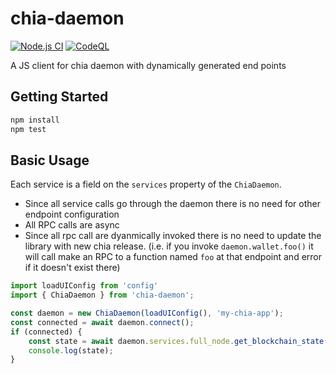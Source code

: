# chia-daemon

[![Node.js CI](https://github.com/dkackman/chia-daemon/actions/workflows/node.js.yml/badge.svg)](https://github.com/dkackman/chia-daemon/actions/workflows/node.js.yml)
[![CodeQL](https://github.com/dkackman/chia-daemon/actions/workflows/codeql-analysis.yml/badge.svg)](https://github.com/dkackman/chia-daemon/actions/workflows/codeql-analysis.yml)

A JS client for chia daemon with dynamically generated end points

## Getting Started

```bash
npm install
npm test
```

## Basic Usage

Each service is a field on the `services` property of the `ChiaDaemon`.

- Since all service calls go through the daemon there is no need for other endpoint configuration
- All RPC calls are async
- Since all rpc call are dyanmically invoked there is no need to update the library with new chia release.
(i.e. if you invoke `daemon.wallet.foo()` it will call make an RPC to a function named `foo` at that endpoint and error if it doesn't exist there)

```javascript
import loadUIConfig from 'config'
import { ChiaDaemon } from 'chia-daemon';

const daemon = new ChiaDaemon(loadUIConfig(), 'my-chia-app');
const connected = await daemon.connect();
if (connected) {
    const state = await daemon.services.full_node.get_blockchain_state();
    console.log(state);
}

```
